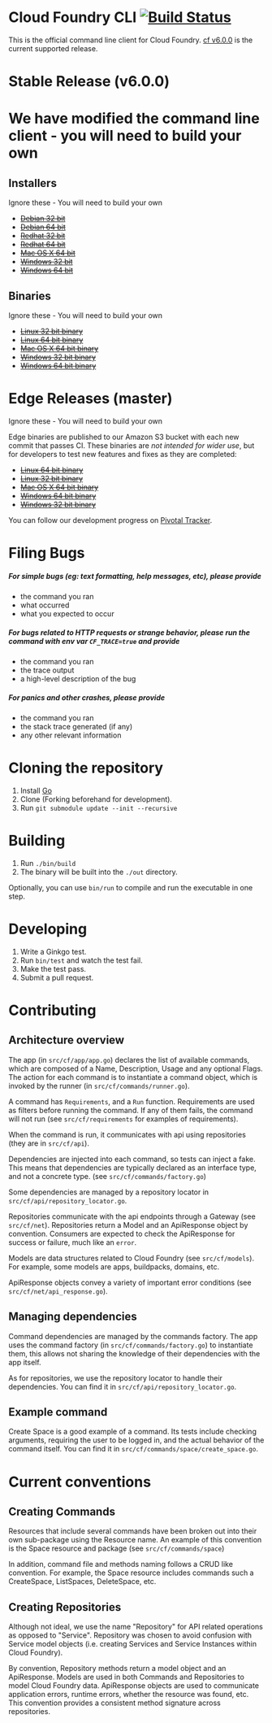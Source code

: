 Cloud Foundry CLI [![Build Status](https://travis-ci.org/cloudfoundry/cli.png?branch=master)](https://travis-ci.org/cloudfoundry/cli)
=================

This is the official command line client for Cloud Foundry. [cf v6.0.0](https://github.com/cloudfoundry/cli/releases/tag/v6.0.0) is the current supported release.

Stable Release (v6.0.0)
=======================


# __We have modified the command line client - you will need to build your own__
Installers
----------

Ignore these - You will need to build your own

- <del>[Debian 32 bit](https://github.com/cloudfoundry/cli/releases/download/v6.0.0/cf-cli_i386.deb)</del>
- <del>[Debian 64 bit](https://github.com/cloudfoundry/cli/releases/download/v6.0.0/cf-cli_amd64.deb)</del>
- <del>[Redhat 32 bit](https://github.com/cloudfoundry/cli/releases/download/v6.0.0/cf-cli_i386.rpm)</del>
- <del>[Redhat 64 bit](https://github.com/cloudfoundry/cli/releases/download/v6.0.0/cf-cli_amd64.rpm)</del>
- <del>[Mac OS X 64 bit](https://github.com/cloudfoundry/cli/releases/download/v6.0.0/installer-osx-amd64.pkg)</del>
- <del>[Windows 32 bit](https://github.com/cloudfoundry/cli/releases/download/v6.0.0/installer-windows-386.zip)</del>
- <del>[Windows 64 bit](https://github.com/cloudfoundry/cli/releases/download/v6.0.0/installer-windows-amd64.zip)</del>

Binaries
--------
Ignore these - You will need to build your own

- <del>[Linux 32 bit binary](https://github.com/cloudfoundry/cli/releases/download/v6.0.0/cf-linux-386.tgz)</del>
- <del>[Linux 64 bit binary](https://github.com/cloudfoundry/cli/releases/download/v6.0.0/cf-linux-amd64.tgz)</del>
- <del>[Mac OS X 64 bit binary](https://github.com/cloudfoundry/cli/releases/download/v6.0.0/cf-darwin-amd64.tgz)</del>
- <del>[Windows 32 bit binary](https://github.com/cloudfoundry/cli/releases/download/v6.0.0/cf-windows-386.zip)</del>
- <del>[Windows 64 bit binary](https://github.com/cloudfoundry/cli/releases/download/v6.0.0/cf-windows-amd64.zip)</del>

Edge Releases (master)
=============

Ignore these - You will need to build your own

Edge binaries are published to our Amazon S3 bucket with each new commit that passes CI. These binaries are *not intended for wider use*, but for developers to test new features and fixes as they are completed:
- <del>[Linux 64 bit binary](http://go-cli.s3.amazonaws.com/cf-linux-amd64.tgz)</del>
- <del>[Linux 32 bit binary](http://go-cli.s3.amazonaws.com/cf-linux-386.tgz)</del>
- <del>[Mac OS X 64 bit binary](http://go-cli.s3.amazonaws.com/cf-darwin-amd64.tgz)</del>
- <del>[Windows 64 bit binary](http://go-cli.s3.amazonaws.com/cf-windows-amd64.zip)</del>
- <del>[Windows 32 bit binary](http://go-cli.s3.amazonaws.com/cf-windows-386.zip)</del>

You can follow our development progress on [Pivotal Tracker](https://www.pivotaltracker.com/s/projects/892938).

Filing Bugs
===========

##### For simple bugs (eg: text formatting, help messages, etc), please provide

- the command you ran
- what occurred
- what you expected to occur

##### For bugs related to HTTP requests or strange behavior, please run the command with env var `CF_TRACE=true` and provide

- the command you ran
- the trace output
- a high-level description of the bug

##### For panics and other crashes, please provide

- the command you ran
- the stack trace generated (if any)
- any other relevant information

Cloning the repository
======================

1. Install [Go](http://golang.org)
1. Clone (Forking beforehand for development).
1. Run `git submodule update --init --recursive`

Building
=======

1. Run `./bin/build`
1. The binary will be built into the `./out` directory.

Optionally, you can use `bin/run` to compile and run the executable in one step.

Developing
==========

1. Write a Ginkgo test.
1. Run `bin/test` and watch the test fail.
1. Make the test pass.
1. Submit a pull request.

Contributing
============

Architecture overview
---------------------

The app (in `src/cf/app/app.go`) declares the list of available commands, which are composed of a Name,
Description, Usage and any optional Flags. The action for each command is to instantiate a command object,
 which is invoked by the runner (in `src/cf/commands/runner.go`).

A command has `Requirements`, and a `Run` function. Requirements are used as filters before running the command.
If any of them fails, the command will not run (see `src/cf/requirements` for examples of requirements).

When the command is run, it communicates with api using repositories (they are in `src/cf/api`).

Dependencies are injected into each command, so tests can inject a fake. This means that dependencies are
typically declared as an interface type, and not a concrete type. (see `src/cf/commands/factory.go`)

Some dependencies are managed by a repository locator in `src/cf/api/repository_locator.go`.

Repositories communicate with the api endpoints through a Gateway (see `src/cf/net`). Repositories return
a Model and an ApiResponse object by convention. Consumers are expected to check the ApiResponse for
success or failure, much like an `error`.

Models are data structures related to Cloud Foundry (see `src/cf/models`). For example, some models are
apps, buildpacks, domains, etc.

ApiResponse objects convey a variety of important error conditions (see `src/cf/net/api_response.go`).


Managing dependencies
---------------------

Command dependencies are managed by the commands factory. The app uses the command factory (in `src/cf/commands/factory.go`)
to instantiate them, this allows not sharing the knowledge of their dependencies with the app itself.

As for repositories, we use the repository locator to handle their dependencies. You can find it in `src/cf/api/repository_locator.go`.

Example command
---------------

Create Space is a good example of a command. Its tests include checking arguments, requiring the user
to be logged in, and the actual behavior of the command itself. You can find it in `src/cf/commands/space/create_space.go`.

Current conventions
===================

Creating Commands
-----------------

Resources that include several commands have been broken out into their own sub-package using the Resource name. An example
of this convention is the Space resource and package (see `src/cf/commands/space`)

In addition, command file and methods naming follows a CRUD like convention. For example, the Space resource includes commands
such a CreateSpace, ListSpaces, DeleteSpace, etc.

Creating Repositories
---------------------

Although not ideal, we use the name "Repository" for API related operations as opposed to "Service". Repository was chosen
to avoid confusion with Service model objects (i.e. creating Services and Service Instances within Cloud Foundry).

By convention, Repository methods return a model object and an ApiResponse. Models are used in both Commands and Repositories
to model Cloud Foundry data.  ApiResponse objects are used to communicate application errors, runtime errors,
whether the resource was found, etc. This convention provides a consistent method signature across repositories.
